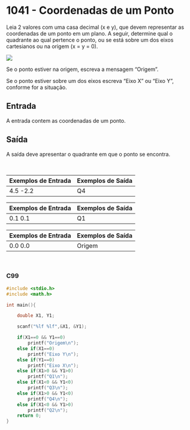 1041 - Coordenadas de um Ponto
==============================

Leia 2 valores com uma casa decimal (x e y), que devem representar as coordenadas de um ponto em um plano. A seguir, determine qual o quadrante ao qual pertence o ponto, ou se está sobre um dos eixos cartesianos ou na origem (x = y = 0).

![](https://resources.beecrowd.com.br/gallery/images/problems/UOJ_1041.png)

Se o ponto estiver na origem, escreva a mensagem “Origem”.

Se o ponto estiver sobre um dos eixos escreva “Eixo X” ou “Eixo Y”, conforme for a situação.

Entrada
-------

A entrada contem as coordenadas de um ponto.

Saída
-----

A saída deve apresentar o quadrante em que o ponto se encontra.

&nbsp;

| Exemplos de Entrada | Exemplos de Saída |
|---------------------|-------------------|
| 4.5 -2.2            | Q4                |

| Exemplos de Entrada | Exemplos de Saída |
|---------------------|-------------------|
| 0.1 0.1             | Q1                |

| Exemplos de Entrada | Exemplos de Saída |
|---------------------|-------------------|
| 0.0 0.0             | Origem            |

&nbsp;

### C99

```c
#include <stdio.h>
#include <math.h>

int main(){

    double X1, Y1;

    scanf("%lf %lf",&X1, &Y1);

    if(X1==0 && Y1==0)
        printf("Origem\n");
    else if(X1==0)
        printf("Eixo Y\n");
    else if(Y1==0)
        printf("Eixo X\n");
    else if(X1>0 && Y1>0)
        printf("Q1\n");
    else if(X1<0 && Y1<0)
        printf("Q3\n");
    else if(X1>0 && Y1<0)
        printf("Q4\n");
    else if(X1<0 && Y1>0)
        printf("Q2\n");
    return 0;
}
```

